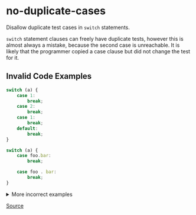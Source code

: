 <!--
 generated docs file, do not edit by hand, see xtask/docgen 
-->
# no-duplicate-cases

Disallow duplicate test cases in `switch` statements.

`switch` statement clauses can freely have duplicate tests, however this is almost always a mistake, because
the second case is unreachable. It is likely that the programmer copied a case clause but did not change the test for it.

## Invalid Code Examples

```js
switch (a) {
    case 1:
        break;
    case 2:
        break;
    case 1:
        break;
    default:
        break;
}
```

```js
switch (a) {
    case foo.bar:
        break;

    case foo . bar:
        break;
}
```

<details>
 <summary> More incorrect examples </summary>

```js
switch (foo) {
    case foo. bar:
    break;

    case foo.bar:
    break;
}
```

```js
switch foo {
    case 5:
    break;

    case 6:
    break;

    case 5:
    break;
}
```
</details>

[Source](../../../crates/rslint_core/src/groups/errors/no_duplicate_cases.rs)